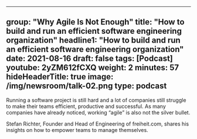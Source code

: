 
---

group: "Why Agile Is Not Enough"
title: "How to build and run an efficient software engineering organization"
headline1: "How to build and run an efficient software engineering organization"
date: 2021-08-16
draft: false
tags: [Podcast]
youtube: 2yZM612fCXQ
weight: 2
minutes: 57
hideHeaderTitle: true
image: /img/newsroom/talk-02.png
type: podcast
---

Running a software project is still hard and a lot of companies still struggle to make their teams efficient, productive and successful. As many companies have already noticed, working “agile” is also not the silver bullet.

Stefan Richter, Founder and Head of Engineering of freiheit.com, shares his insights on how to empower teams to manage themselves.
